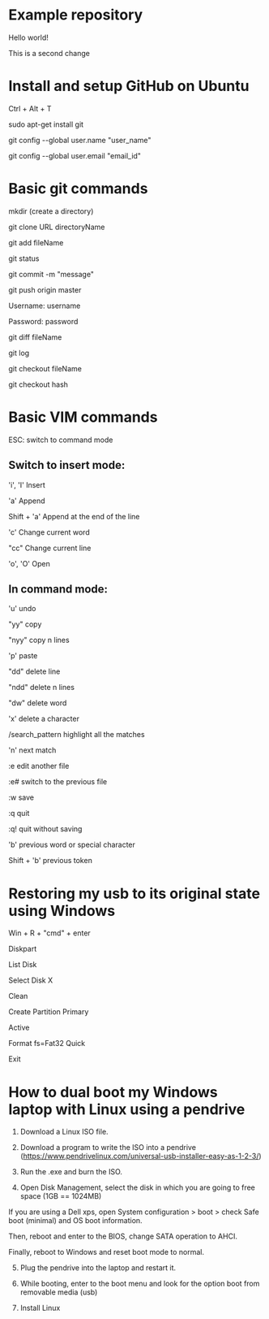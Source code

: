 # Example repository

Hello world!

This is a second change

# Install and setup GitHub on Ubuntu

Ctrl + Alt + T

sudo apt-get install git

git config --global user.name "user_name"

git config --global user.email "email_id"

# Basic git commands

mkdir (create a directory)

git clone URL directoryName

git add fileName

git status

git commit -m "message"

git push origin master

Username: username

Password: password

git diff fileName

git log

git checkout fileName

git checkout hash

# Basic VIM commands

ESC: switch to command mode

## Switch to insert mode:

'i', 'I' Insert

'a' Append

Shift + 'a' Append at the end of the line

'c' Change current word

"cc" Change current line

'o', 'O' Open

## In command mode:

'u' undo

"yy" copy

"nyy" copy n lines

'p' paste

"dd" delete line

"ndd" delete n lines

"dw" delete word

'x' delete a character

/search_pattern highlight all the matches

'n' next match

:e edit another file

:e# switch to the previous file

:w save

:q quit

:q! quit without saving

'b' previous word or special character

Shift + 'b' previous token

# Restoring my usb to its original state using Windows

Win + R + "cmd" + enter

Diskpart

List Disk

Select Disk X

Clean

Create Partition Primary

Active

Format fs=Fat32 Quick

Exit

# How to dual boot my Windows laptop with Linux using a pendrive

1. Download a Linux ISO file.

2. Download a program to write the ISO into a pendrive (https://www.pendrivelinux.com/universal-usb-installer-easy-as-1-2-3/)

3. Run the .exe and burn the ISO.

4. Open Disk Management, select the disk in which you are going to free space (1GB == 1024MB)

  If you are using a Dell xps, open System configuration > boot > check Safe boot (minimal) and OS boot information.
  
  Then, reboot and enter to the BIOS, change SATA operation to AHCI.
  
  Finally, reboot to Windows and reset boot mode to normal.

5. Plug the pendrive into the laptop and restart it.

6. While booting, enter to the boot menu and look for the option boot from removable media (usb)

7. Install Linux
